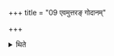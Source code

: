 +++
title = "09 एवमुत्तरङ् गोदानम्"

+++

<details><summary>थिते</summary>

9. He does the same in connection with the hair near the left ear.
</details>
